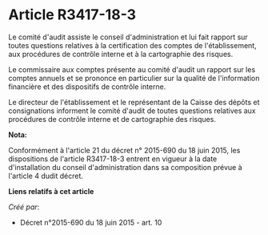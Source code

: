 # Article R3417-18-3

Le  comité d'audit assiste le conseil d'administration et lui fait rapport  sur toutes questions relatives à la certification
des comptes de  l'établissement, aux procédures de contrôle interne et à la cartographie  des risques. 

Le commissaire aux comptes présente  au comité d'audit un rapport sur les comptes annuels et se prononce en  particulier sur
la qualité de l'information financière et des  dispositifs de contrôle interne. 

Le directeur de  l'établissement et le représentant de la Caisse des dépôts et  consignations informent le comité d'audit de
toutes questions relatives  aux procédures de contrôle interne et de cartographie des risques.

**Nota:**

Conformément à l'article 21 du décret n° 2015-690 du 18 juin 2015, les dispositions de l'article R3417-18-3 entrent en
vigueur à la date d'installation du conseil d'administration dans sa composition prévue à l'article 4 dudit décret.

**Liens relatifs à cet article**

_Créé par_:

  - Décret n°2015-690 du 18 juin 2015 - art. 10
